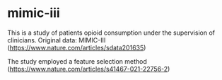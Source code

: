 # mimic-iii
This is a study of patients opioid consumption under the supervision of clinicians.
Original data: MIMIC-III (https://www.nature.com/articles/sdata201635)

The study employed a feature selection method (https://www.nature.com/articles/s41467-021-22756-2)

